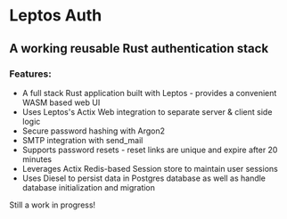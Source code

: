 # Leptos Auth

## A working reusable Rust authentication stack

### Features:
- A full stack Rust application built with Leptos - provides a convenient WASM based web UI
- Uses Leptos's Actix Web integration to separate server & client side logic
- Secure password hashing with Argon2
- SMTP integration with send_mail
- Supports password resets - reset links are unique and expire after 20 minutes
- Leverages Actix Redis-based Session store to maintain user sessions
- Uses Diesel to persist data in Postgres database as well as handle database initialization and migration

Still a work in progress!
